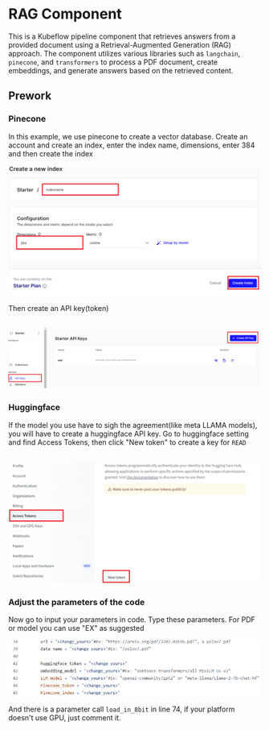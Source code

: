 # RAG Component

This is a Kubeflow pipeline component that retrieves answers from a provided document using a Retrieval-Augmented Generation (RAG) approach. The component utilizes various libraries such as `langchain`, `pinecone`, and `transformers` to process a PDF document, create embeddings, and generate answers based on the retrieved content.

## Prework

### Pinecone 

In this example, we use pinecone to create a vector database. Create an account and create an index, enter the index name, dimensions, enter 384 and then create the index

![](https://github.com/sefgsefg/RAG_kubeflow/blob/main/Pinecone_create_index.png)

Then create an API key(token)

![](https://github.com/sefgsefg/RAG_kubeflow/blob/main/Pinecone_create_APIkey.png)
---

### Huggingface

If the model you use have to sigh the agreement(like meta LLAMA models), you will have to create a huggingface API key.
Go to huggingface setting and find Access Tokens, then click "New token" to create a key for `READ`

![](https://github.com/sefgsefg/RAG_kubeflow/blob/main/huggingface_token.png)
---

### Adjust the parameters of the code

Now go to input your parameters in code.
Type these parameters. For PDF or model you can use "EX" as suggested

![](https://github.com/sefgsefg/RAG_kubeflow/blob/main/Code_para.png)

And there is a parameter call `load_in_8bit` in line 74, if your platform doesn't use GPU, just comment it.

